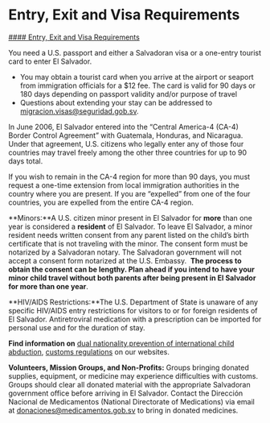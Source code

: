 # Entry, Exit and Visa Requirements

[#### Entry, Exit and Visa Requirements](javascript:void(0); "Entry, Exit and Visa Requirements")

You need a U.S. passport and either a Salvadoran visa or a one-entry tourist card to enter El Salvador.

* You may obtain a tourist card when you arrive at the airport or seaport from immigration officials for a $12 fee. The card is valid for 90 days or 180 days depending on passport validity and/or purpose of travel
* Questions about extending your stay can be addressed to migracion.visas@seguridad.gob.sv.

In June 2006, El Salvador entered into the “Central America-4 (CA-4) Border Control Agreement” with Guatemala, Honduras, and Nicaragua. Under that agreement, U.S. citizens who legally enter any of those four countries may travel freely among the other three countries for up to 90 days total.

If you wish to remain in the CA-4 region for more than 90 days, you must request a one-time extension from local immigration authorities in the country where you are present. If you are “expelled” from one of the four countries, you are expelled from the entire CA-4 region.

**Minors:**A U.S. citizen minor present in El Salvador for **more** than one year is considered a **resident** of El Salvador. To leave El Salvador, a minor resident needs written consent from any parent listed on the child’s birth certificate that is not traveling with the minor. The consent form must be notarized by a Salvadoran notary. The Salvadoran government will not accept a consent form notarized at the U.S. Embassy.  **The process to obtain the consent can be lengthy. Plan ahead if you intend to have your minor child travel without both parents after being present in El Salvador for more than one year**.

**HIV/AIDS Restrictions:**The U.S. Department of State is unaware of any specific HIV/AIDS entry restrictions for visitors to or for foreign residents of El Salvador. Antiretroviral medication with a prescription can be imported for personal use and for the duration of stay.

**Find information on** [dual nationality](https://travel.state.gov/content/travel/en/legal/travel-legal-considerations/Relinquishing-US-Nationality/Dual-Nationality.html),[prevention of international child abduction](https://travel.state.gov/content/travel/en/International-Parental-Child-Abduction.html), [customs regulations](https://travel.state.gov/content/travel/en/international-travel/before-you-go/customs-and-import.html) on our websites.

**Volunteers, Mission Groups, and Non-Profits:** Groups bringing donated supplies, equipment, or medicine may experience difficulties with customs. Groups should clear all donated material with the appropriate Salvadoran government office before arriving in El Salvador. Contact the Dirección Nacional de Medicamentos (National Directorate of Medications) via email at [donaciones@medicamentos.gob.sv](mailto:donaciones@medicamentos.gob.sv) to bring in donated medicines.